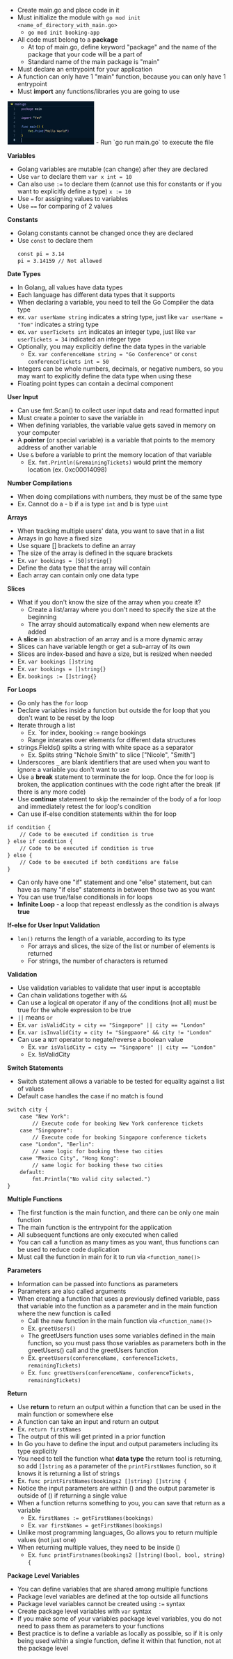 - Create main.go and place code in it
- Must initialize the module with `go mod init <name_of_directory_with_main.go>`
    - `go mod init booking-app`
- All code must belong to a **package**
    - At top of main.go, define keyword "package" and the name of the package that your code will be a part of 
    - Standard name of the main package is "main"
- Must declare an entrypoint for your application
- A function can only have 1 "main" function, because you can only have 1 entrypoint
- Must **import** any functions/libraries you are going to use
<img src="booking-app/images/package.png" width="200" height="100">
- Run `go run main.go` to execute the file

**Variables** 
- Golang variables are mutable (can change) after they are declared
- Use `var` to declare them
    `var x int = 10`
- Can also use `:=` to declare them (cannot use this for constants or if you want to explicitly define a type)
    `x := 10`
- Use `=` for assigning values to variables
- Use `==` for comparing of 2 values

**Constants** 
- Golang constants cannot be changed once they are declared
- Use `const` to declare them
    ```
    const pi = 3.14
    pi = 3.14159 // Not allowed
    ```
**Date Types**
- In Golang, all values have data types
- Each language has different data types that it supports
- When declaring a variable, you need to tell the Go Compiler the data type
- ex. `var userName string` indicates a string type, just like `var userName = "Tom"` indicates a string type
- ex. `var userTickets int` indicates an integer type, just like `var userTickets = 34` indicated an integer type
- Optionally, you may explicitly define the data types in the variable
    - Ex. `var conferenceName string = "Go Conference"` or `const conferenceTickets int = 50`
- Integers can be whole numbers, decimals, or negative numbers, so you may want to explicitly define the data type when using these
- Floating point types can contain a decimal component

**User Input**
- Can use fmt.Scan() to collect user input data and read formatted input
- Must create a pointer to save the variable in
- When defining variables, the variable value gets saved in memory on your computer
- A **pointer** (or special variable) is a variable that points to the memory address of another variable
- Use `&` before a variable to print the memory location of that variable
    - Ex. `fmt.Println(&remainingTickets)` would print the memory location (ex. 0xc00014098)

**Number Compilations**
- When doing compilations with numbers, they must be of the same type
- Ex. Cannot do a - b if a is type `int` and b is type `uint`

**Arrays**
- When tracking multiple users' data, you want to save that in a list
- Arrays in go have a fixed size
- Use square [] brackets to define an array
- The size of the array is defined in the square brackets
- Ex. `var bookings = [50]string{}`
- Define the data type that the array will contain
- Each array can contain only one data type

**Slices**
- What if you don't know the size of the array when you create it?
    - Create a list/array where you don't need to specify the size at the beginning
    - The array should automatically expand when new elements are added
- A **slice** is an abstraction of an array and is a more dynamic array
- Slices can have variable length or get a sub-array of its own
- Slices are index-based and have a size, but is resized when needed
- Ex. `var bookings []string`
- Ex. `var bookings = []string{}`
- Ex. `bookings := []string{}`

**For Loops**
- Go only has the `for` loop
- Declare variables inside a function but outside the for loop that you don't want to be reset by the loop
- Iterate through a list
    - Ex. `for index, booking := range bookings
    - Range interates over elements for different data structures
- strings.Fields() splits a string with white space as a separator
    - Ex. Splits string "Nchole Smith" to slice ["Nicole", "Smith"]
- Underscores `_` are blank identifiers that are used when you want to ignore a variable you don't want to use
- Use a **break** statement to terminate the for loop. Once the for loop is broken, the application continues with the code right after the break (if there is any more code)
- Use **continue** statement to skip the remainder of the body of a for loop and immediately retest the for loop's condition
- Can use if-else condition statements within the for loop
```
if condition {
    // Code to be executed if condition is true
} else if condition {
    // Code to be executed if condition is true
} else {
    // Code to be executed if both conditions are false
}
```
- Can only have one "if" statement and one "else" statement, but can have as many "if else" statements in between those two as you want
- You can use true/false conditionals in for loops
- **Infinite Loop** - a loop that repeast endlessly as the condition is always **true**

**If-else for User Input Validation**
- `len()` returns the length of a variable, according to its type
    - For arrays and slices, the size of the list or number of elements is returned
    - For strings, the number of characters is returned

**Validation**
- Use validation variables to validate that user input is acceptable
- Can chain validations together with `&&`
- Can use a logical `OR` operator if any of the conditions (not all) must be true for the whole expression to be true
- `||` means `or`
- Ex. `var isValidCity = city == "Singapore" || city == "London"`
- Ex. `var isInvalidCity = city != "Singpaore" && city != "London"`
- Can use a `NOT` operator to negate/reverse a boolean value
    - Ex. `var isValidCity = city == "Singapore" || city == "London"`
    - Ex. !isValidCity

**Switch Statements**
- Switch statement allows a variable to be tested for equality against a list of values
- Default case handles the case if no match is found
```
switch city {
    case "New York":
        // Execute code for booking New York conference tickets
    case "Singapore":
        // Execute code for booking Singapore conference tickets
    case "London", "Berlin":
        // same logic for booking these two cities
    case "Mexico City", "Hong Kong":
        // same logic for booking these two cities
    default:
        fmt.Println("No valid city selected.")
}
```

**Multiple Functions**
- The first function is the main function, and there can be only one main function
- The main function is the entrypoint for the application
- All subsequent functions are only executed when called
- You can call a function as many times as you want, thus functions can be used to reduce code duplication
- Must call the function in main for it to run via `<function_name()>`

**Parameters**
- Information can be passed into functions as parameters
- Parameters are also called arguments
- When creating a function that uses a previously defined variable, pass that variable into the function as a parameter and in the main function where the new function is called
    - Call the new function in the main function via `<function_name()>`
    - Ex. `greetUsers()`
    - The greetUsers function uses some variables defined in the main function, so you must pass those variables as parameters both in the greetUsers() call and the greetUsers function
    - Ex. `greetUsers(conferenceName, conferenceTickets, remainingTickets)`
    - Ex. `func greetUsers(conferenceName, conferenceTickets, remainingTickets)`

**Return**
- Use **return** to return an output within a function that can be used in the main function or somewhere else
- A function can take an input and return an output
- Ex. `return firstNames` 
- The output of this will get printed in a prior function
- In Go you have to define the input and output parameters including its type explicitly
- You need to tell the function what **data type** the return tool is returning, so add `[]string` as a parameter of the `printFirstNames` function, so it knows it is returning a list of strings
- Ex. `func printFirstNames(bookings2 []string) []string {`
- Notice the input parameters are within () and the output parameter is outside of () if returning a single value
- When a function returns something to you, you can save that return as a variable
    - Ex. `firstNames := getFirstNames(bookings)`
    - Ex. `var firstNames = getFirstNames(bookings)`
- Unlike most programming languages, Go allows you to return multiple values (not just one)
- When returning multiple values, they need to be inside ()
    - Ex. `func printFirstnames(bookings2 []string)(bool, bool, string) {`

**Package Level Variables**
- You can define variables that are shared among multiple functions
- Package level variables are defined at the top outside all functions
- Package level variables cannot be created using `:=` syntax
- Create package level variables with `var` syntax
- If you make some of your variables package level variables, you do not need to pass them as parameters to your functions
- Best practice is to define a variable as locally as possible, so if it is only being used within a single function, define it within that function, not at the package level
 




